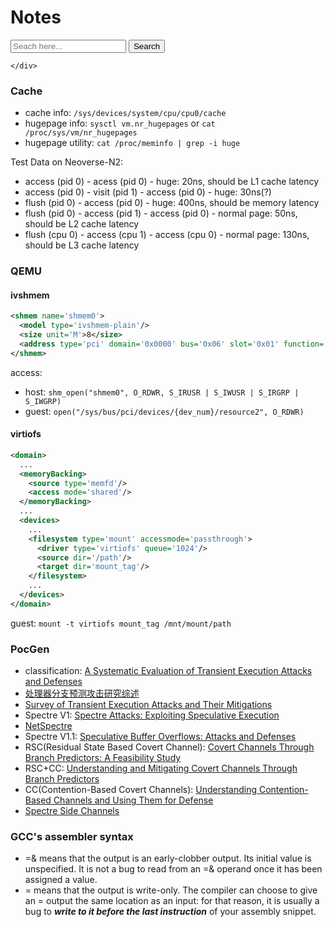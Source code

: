 # Notes

<div class="container">
    <div class="search-box">
        <input type="text" placeholder="Seach here..." id="inp-word"/>
        <button id="search-btn">Search</button>
    </div>
    <div class="result" id="result">
        
    </div>
</div>

<script src="script.js"></script>

### Cache
- cache info: `/sys/devices/system/cpu/cpu0/cache`
- hugepage info: `sysctl vm.nr_hugepages` or `cat /proc/sys/vm/nr_hugepages`
- hugepage utility: `cat /proc/meminfo | grep -i huge`

Test Data on Neoverse-N2:
- access (pid 0) - acess (pid 0) - huge: 20ns, should be L1 cache latency
- access (pid 0) - visit (pid 1) - access (pid 0) - huge: 30ns(?)
- flush (pid 0) - access (pid 0) - huge: 400ns, should be memory latency
- flush (pid 0) - access (pid 1) - access (pid 0) - normal page: 50ns, should be L2 cache latency
- flush (cpu 0) - access (cpu 1) - access (cpu 0) - normal page: 130ns, should be L3 cache latency

### QEMU

#### ivshmem

```xml
<shmem name='shmem0'>
  <model type='ivshmem-plain'/>
  <size unit='M'>8</size>
  <address type='pci' domain='0x0000' bus='0x06' slot='0x01' function='0x0'/>
</shmem>
```

access: 
- host: `shm_open("shmem0", O_RDWR, S_IRUSR | S_IWUSR | S_IRGRP | S_IWGRP)`
- guest: `open("/sys/bus/pci/devices/{dev_num}/resource2", O_RDWR)`

#### virtiofs

```xml
<domain>
  ...
  <memoryBacking>
    <source type='memfd'/>
    <access mode='shared'/>
  </memoryBacking>
  ...
  <devices>
    ...
    <filesystem type='mount' accessmode='passthrough'>
      <driver type='virtiofs' queue='1024'/>
      <source dir='/path'/>
      <target dir='mount_tag'/>
    </filesystem>
    ...
  </devices>
</domain>
```
guest: `mount -t virtiofs mount_tag /mnt/mount/path`

### PocGen
- classification: [A Systematic Evaluation of Transient Execution Attacks and Defenses](https://arxiv.org/pdf/1811.05441.pdf)
- [处理器分支预测攻击研究综述](http://cjc.ict.ac.cn/online/onlinepaper/lc-20221215211059.pdf)
- [Survey of Transient Execution Attacks and Their Mitigations](https://dl.acm.org/doi/pdf/10.1145/3442479)
- Spectre V1: [Spectre Attacks: Exploiting Speculative Execution](https://spectreattack.com/spectre.pdf)
- [NetSpectre](https://martinschwarzl.at/media/files/netspectre.pdf)
- Spectre V1.1: [Speculative Buffer Overflows: Attacks and Defenses](https://people.csail.mit.edu/vlk/spectre11.pdf)
- RSC(Residual State Based Covert Channel): [Covert Channels Through Branch Predictors: A Feasibility Study](https://www.cs.wm.edu/~dmitry/assets/files/evtyushkin-hasp15.pdf)
- RSC+CC: [Understanding and Mitigating Covert Channels Through Branch Predictors](http://www.cs.ucr.edu/~nael/pubs/taco16_branches.pdf)
- CC(Contention-Based Covert Channels): [Understanding Contention-Based Channels and Using Them for Defense](https://users.ece.utexas.edu/~tiwari/pubs/HPCA-15-contention.pdf)
- [Spectre Side Channels](https://docs.kernel.org/admin-guide/hw-vuln/spectre.html)

### GCC's assembler syntax
- =& means that the output is an early-clobber output. Its initial value is unspecified. It is not a bug to read from an =& operand once it has been assigned a value.
- = means that the output is write-only. The compiler can choose to give an = output the same location as an input: for that reason, it is usually a bug to ***write to it before the last instruction*** of your assembly snippet.

